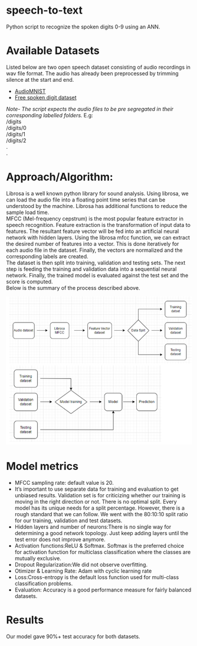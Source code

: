 # speech-to-text
Python script to recognize the spoken digits 0-9 using an ANN.

# Available Datasets
Listed below are two open speech dataset consisting of audio recordings in wav file format. The audio has already been preprocessed by trimming silence at the start and end.

- [AudioMNIST](https://github.com/soerenab/AudioMNIST)
- [Free spoken digit dataset](https://github.com/Jakobovski/free-spoken-digit-dataset)

*Note- The script expects the audio files to be pre segregated in their corresponding labelled folders.*
E.g:  
/digits  
/digits/0  
/digits/1  
/digits/2  
.  
.  

# Approach/Algorithm:
Librosa is a well known python library for sound analysis. Using librosa, we can load the audio file into a floating point time series that can be understood by the machine.
Librosa has additional functions to reduce the sample load time.  
MFCC (Mel-frequency cepstrum) is the most popular feature extractor in speech recognition. Feature extraction is the transformation of input data to features. The resultant feature vector will be fed into an artificial neural network with hidden layers. Using the librosa mfcc function, we can extract the desired number of features into a vector. This is done iteratively for each audio file in the dataset. Finally, the vectors are normalized and the corresponding labels are created.   
The dataset is then split into training, validation and testing sets. The next step is feeding the training and validation data into a sequential neural network. Finally, the trained model is evaluated against the test set and the score is computed.  
Below is the summary of the process described above.

![alt text](https://github.com/nirmitshetty/speech-to-text/blob/main/approach.png?raw=true)

# Model metrics
- MFCC sampling rate: default value is 20.
- It’s important to use separate data for training and evaluation to get unbiased results. Validation set is for criticizing whether our training is moving in the right
direction or not. There is no optimal split. Every model has its unique needs for a split percentage. However, there is a rough standard that we can follow. We went with the 80:10:10 split ratio for our training, validation and test datasets.
- Hidden layers and number of neurons:There is no single way for determining a good network topology. Just keep adding layers until the test error does not improve anymore.
- Activation functions:ReLU & Softmax. Softmax is the preferred choice for activation function for multiclass classification where the classes are mutually exclusive.
- Dropout Regularization:We did not observe overfitting.
- Otimizer & Learning Rate: Adam with cyclic learning rate
- Loss:Cross-entropy is the default loss function used for multi-class classification problems.
- Evaluation: Accuracy is a good performance measure for fairly balanced datasets.

# Results
Our model gave 90%+ test accuracy for both datasets.
